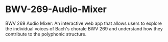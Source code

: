 # BWV-269-Audio-Mixer
BWV 269 Audio Mixer: An interactive web app that allows users to explore the individual voices of Bach's chorale BWV 269 and understand how they contribute to the polyphonic structure.
